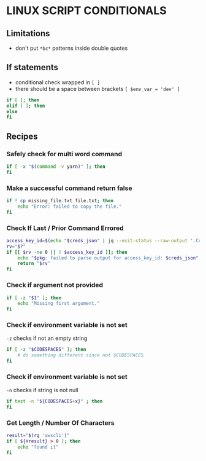 # LINUX SCRIPT CONDITIONALS

## Limitations
- don't put `*bc*` patterns inside double quotes

## If statements
- conditional check wrapped in `[ ]`
- there should be a space between brackets `[ $env_var = 'dev' ]`

```bash
if [ ]; then
elif [ ]; then
else
fi
```

## Recipes

### Safely check for multi word command

```bash
if [ -x "$(command -v yarn)" ]; then
fi
```

### Make a successful command return false

```bash
if ! cp missing_file.txt file.txt; then
    echo "Error: failed to copy the file."
fi
```

### Check If Last / Prior Command Errored

```bash
access_key_id=$(echo "$creds_json" | jq --exit-status --raw-output '.Credentials.AccessKeyId')
rv="$?"
if [[ $rv -ne 0 || ! $access_key_id ]]; then
    echo "$pkg: failed to parse output for access_key_id: $creds_json" 1>&2
    return "$rv"
fi
```

### Check if argument not provided
```bash
if [ -z "$1" ]; then
    echo "Missing first argument."
fi
```

### Check if environment variable is not set

`-z` checks if not an empty string

```bash
if [ -z "$CODESPACES" ]; then
    # do something different since not $CODESPACES
fi
```

### Check if environment variable is not set

`-n` checks if string is not null

```bash
if test -n "${CODESPACES+x}" ; then
fi
```

### Get Length / Number Of Characters

```bash
result="$(rg 'awscli')"
if [ ${#result} > 0 ]; then
	echo "found it"
fi
```
